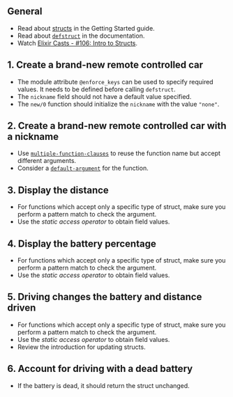 ## General

- Read about [structs][getting-started-structs] in the Getting Started guide.
- Read about [`defstruct`][docs-defstruct] in the documentation.
- Watch [Elixir Casts - #106: Intro to Structs][elixir-casts].

## 1. Create a brand-new remote controlled car

- The module attribute `@enforce_keys` can be used to specify required values. It needs to be defined before calling `defstruct`.
- The `nickname` field should not have a default value specified.
- The `new/0` function should initialize the `nickname` with the value `"none"`.

## 2. Create a brand-new remote controlled car with a nickname

- Use [`multiple-function-clauses`][multiple-fn-clauses] to reuse the function name but accept different arguments.
- Consider a [`default-argument`][default-arg] for the function.

## 3. Display the distance

- For functions which accept only a specific type of struct, make sure you perform a pattern match to check the argument.
- Use the _static access operator_ to obtain field values.

## 4. Display the battery percentage

- For functions which accept only a specific type of struct, make sure you perform a pattern match to check the argument.
- Use the _static access operator_ to obtain field values.

## 5. Driving changes the battery and distance driven

- For functions which accept only a specific type of struct, make sure you perform a pattern match to check the argument.
- Use the _static access operator_ to obtain field values.
- Review the introduction for updating structs.

## 6. Account for driving with a dead battery

- If the battery is dead, it should return the struct unchanged.

[getting-started-structs]: https://elixir-lang.org/getting-started/structs.html
[docs-defstruct]: https://hexdocs.pm/elixir/Kernel.html#defstruct/1
[elixir-casts]: https://elixircasts.io/intro-to-structs
[multiple-fn-clauses]: https://elixir-lang.org/getting-started/modules-and-functions.html#named-functions
[default-arg]: https://elixir-lang.org/getting-started/modules-and-functions.html#default-arguments
